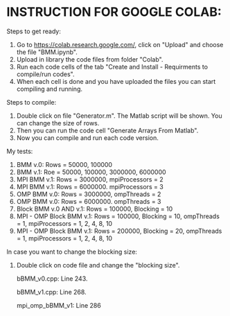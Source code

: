 # INSTRUCTION FOR GOOGLE COLAB:

Steps to get ready:
1. Go to https://colab.research.google.com/, click on "Upload" and choose the file "BMM.ipynb".
2. Upload in library the code files from folder "Colab".
3. Run each code cells of the tab "Create and Install - Requirments to compile/run codes".
4. When each cell is done and you have uploaded the files you can start compiling and running.

Steps to compile:
1. Double click on file "Generator.m". The Matlab script will be shown. You can change the size of rows.
2. Then you can run the code cell "Generate Arrays From Matlab".
3. Now you can compile and run each code version.

My tests:
1. BMM v.0: Rows = 50000, 100000
2. BMM v.1: Roe = 50000, 100000, 3000000, 6000000
3. MPI BMM v.1: Rows = 3000000, mpiProcessors = 2
4. MPI BMM v.1: Rows = 6000000. mpiProcessors = 3
5. OMP BMM v.0: Rows = 3000000, ompThreads = 2
6. OMP BMM v.0: Rows = 6000000. ompThreads = 3  
7. Block BMM v.0 AND v.1: Rows = 100000, Blocking = 10
8. MPI - OMP Block BMM v.1: Rows = 100000, Blocking = 10, ompThreads = 1, mpiProcessors = 1, 2, 4, 8, 10
9. MPI - OMP Block BMM v.1: Rows = 200000, Blocking = 20, ompThreads = 1, mpiProcessors = 1, 2, 4, 8, 10



In case you want to change the blocking size:
1. Double click on code file and change the "blocking size".

    bBMM_v0.cpp: Line 243.
    
    bBMM_v1.cpp: Line 268.
    
    mpi_omp_bBMM_v1: Line 286
